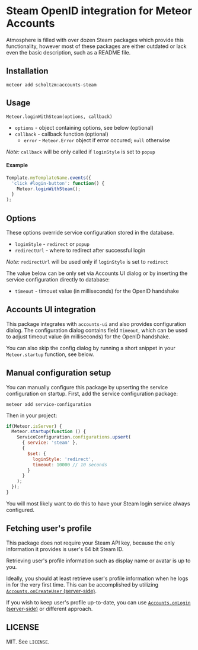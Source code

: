 # Steam OpenID integration for Meteor Accounts

Atmosphere is filled with over dozen Steam packages which provide this functionality, however most of these packages are either outdated or lack even the basic description, such as a README file.

## Installation

`meteor add scholtzm:accounts-steam`

## Usage

`Meteor.loginWithSteam(options, callback)`
* `options` - object containing options, see below (optional)
* `callback` - callback function (optional)
  * `error` - `Meteor.Error` object if error occured; `null` otherwise

*Note:* `callback` will be only called if `loginStyle` is set to `popup`

#### Example

```js
Template.myTemplateName.events({
  'click #login-button': function() {
    Meteor.loginWithSteam();
  }
);
```

## Options

These options override service configuration stored in the database.

* `loginStyle` - `redirect` or `popup`
* `redirectUrl` - where to redirect after successful login

*Note:* `redirectUrl` will be used only if `loginStyle` is set to `redirect`

The value below can be only set via Accounts UI dialog or by inserting the service configuration directly to database:

* `timeout` - timouet value (in milliseconds) for the OpenID handshake

## Accounts UI integration

This package integrates with `accounts-ui` and also provides configuration dialog. The configuration dialog contains field `Timeout`, which can be used to adjust timeout value (in milliseconds) for the OpenID handshake.

You can also skip the config dialog by running a short snippet in your `Meteor.startup` function, see below.

## Manual configuration setup

You can manually configure this package by upserting the service configuration on startup. First, add the service configuration package:

`meteor add service-configuration`

Then in your project:

```js
if(Meteor.isServer) {
  Meteor.startup(function () {
    ServiceConfiguration.configurations.upsert(
      { service: 'steam' },
      {
        $set: {
          loginStyle: 'redirect',
          timeout: 10000 // 10 seconds
        }
      }
    );
  });
}
```

You will most likely want to do this to have your Steam login service always configured.

## Fetching user's profile

This package does not require your Steam API key, because the only information it provides is user's 64 bit Steam ID.

Retrieving user's profile information such as display name or avatar is up to you.

Ideally, you should at least retrieve user's profile information when he logs in for the very first time. This can be accomplished by utilizing [`Accounts.onCreateUser` (server-side)](http://docs.meteor.com/#/full/accounts_oncreateuser).

If you wish to keep user's profile up-to-date, you can use [`Accounts.onLogin` (server-side)](http://docs.meteor.com/#/full/accounts_onlogin) or different approach.

## LICENSE

MIT. See `LICENSE`.
